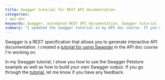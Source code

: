 ```yaml
---
title: Swagger tutorial for REST API documentation
categories:
- api-doc
keywords: Swagger, automated REST API documentation, Swagger tutorial
summary: "I updated the Swagger tutorial in my API doc course. If you'd like to learn more about Swagger, you can follow along here for step-by-step instruction."
---
```


Swagger is a REST specification that allows you to generate interactive API documentation. I created a [tutorial for using Swagger](http://idratherbewriting.com/learnapidoc/pubapis_swagger.html) in the API doc course I'm working on. 

In my Swagger tutorial, I show you how to use the Swagger Petstore example as well as how to build your own Swagger output. If you go through the [tutorial](http://idratherbewriting.com/learnapidoc/pubapis_swagger.html), let me know if you have any feedback. 